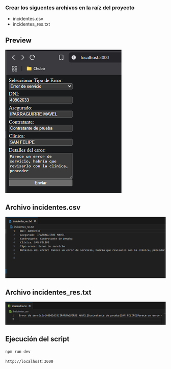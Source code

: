 ### Crear los siguentes archivos en la raíz del proyecto
- incidentes.csv
- incidentes_res.txt

## Preview
<img src="./src/public/preview.png"/>

## Archivo incidentes.csv
<img src="./src/public/incidentes.png"/>

## Archivo incidentes_res.txt
<img src="./src/public/incidentes_res.png"/>


## Ejecución del script
```bash
npm run dev
```

```bash
http://localhost:3000
```